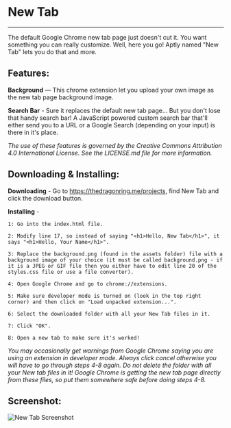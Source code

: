 New Tab
=======
-------
The default Google Chrome new tab page just doesn't cut it. You want something you can really customize. Well, here you go! Aptly named "New Tab" lets you do that and more.

Features:
---------

  **Background** — This chrome extension let you upload your own image as the new tab page background image.

  **Search Bar** - Sure it replaces the default new tab page... But you don't lose that handy search bar! A JavaScript powered custom search bar that'll either send you to a URL or a Google Search (depending on your input) is there in it's place.

  _The use of these features is governed by the Creative Commons Attribution 4.0 International License. See the LICENSE.md file for more information._

Downloading & Installing:
-------------------------

  **Downloading** - Go to https://thedragonring.me/projects, find New Tab and click the download button.

  **Installing** -

    1: Go into the index.html file.

    2: Modify line 17, so instead of saying "<h1>Hello, New Tab</h1>", it says "<h1>Hello, Your Name</h1>".

    3: Replace the background.png (found in the assets folder) file with a background image of your choice (it must be called background.png - if it is a JPEG or GIF file then you either have to edit line 20 of the styles.css file or use a file converter).

    4: Open Google Chrome and go to chrome://extensions.

    5: Make sure developer mode is turned on (look in the top right corner) and then click on "Load unpacked extension...".

    6: Select the downloaded folder with all your New Tab files in it.

    7: Click "OK".

    8: Open a new tab to make sure it's worked!

  _You may occasionally get warnings from Google Chrome saying you are using an extension in developer mode. Always click cancel otherwise you will have to go through steps 4-8 again. Do not delete the folder with all your New tab files in it! Google Chrome is getting the new tab page directly from these files, so put them somewhere safe before doing steps 4-8._

Screenshot:
-----------
![New Tab Screenshot](https://raw.githubusercontent.com/TheDragonRing/new-tab/master/screenshot.png)
